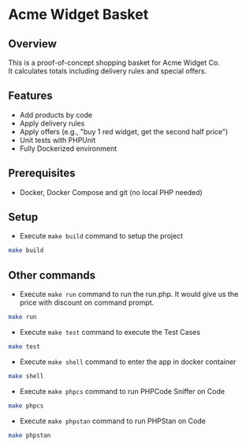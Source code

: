 # Acme Widget Basket

## Overview
This is a proof-of-concept shopping basket for Acme Widget Co.  
It calculates totals including delivery rules and special offers.

## Features
- Add products by code
- Apply delivery rules
- Apply offers (e.g., "buy 1 red widget, get the second half price")
- Unit tests with PHPUnit
- Fully Dockerized environment

## Prerequisites
- Docker, Docker Compose and git (no local PHP needed)

## Setup
- Execute `make build` command to setup the project
```bash
make build
```

## Other commands
- Execute `make run` command to run the run.php. It would give us 
  the price with discount on command prompt.
```bash
make run
```

- Execute `make test` command to execute the Test Cases
```bash
make test
```

- Execute `make shell` command to enter the app in docker container
```bash
make shell
```

- Execute `make phpcs` command to run PHPCode Sniffer on Code
```bash
make phpcs
```

- Execute `make phpstan` command to run PHPStan on Code
```bash
make phpstan
```